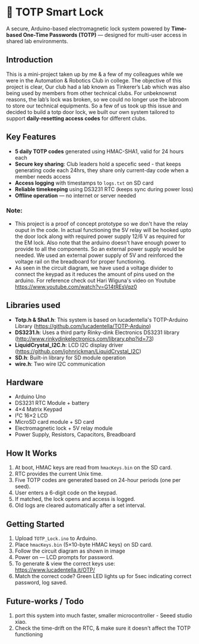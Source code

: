 # 🔐 TOTP Smart Lock

A secure, Arduino-based electromagnetic lock system powered by **Time-based One-Time Passwords (TOTP)** — designed for multi-user access in shared lab environments.

## Introduction

This is a mini-project taken up by me & a few of my colleagues while we were in the Automation & Robotics Club in college. The objective of this project is clear, Our club had a lab known as Tinkerer’s Lab which was also being used by members from other technical clubs. For unbeknownst reasons, the lab’s lock was broken, so we could no longer use the labroom to store our technical equipments. So a few of us took up this issue and decided to build a totp door lock, we built our own system tailored to support **daily-resetting access codes** for different clubs.

## Key Features

- **5 daily TOTP codes** generated using HMAC-SHA1, valid for 24 hours each
- **Secure key sharing**: Club leaders hold a specefic seed - that keeps generating code each 24hrs, they share only current-day code when a member needs access
- **Access logging** with timestamps to `logs.txt` on SD card
- **Reliable timekeeping** using DS3231 RTC (keeps sync during power loss)
- **Offline operation** — no internet or server needed
### Note:
- This project is a proof of concept prototype so we don't have the relay ouput in the code. In actual functioning the 5V relay will be hooked upto the door lock along with required power supply 12/6 V as required for the EM lock. Also note that the arduino doesn't have enough power to provide to all the components. So an external power supply would be needed. We used an external power supply of 5V and reinforced the voltage rail on the breadboard for proper functioning.
- As seen in the circuit diagram, we have used a voltage divider to connect the keypad as it reduces the amount of pins used on the arduino. For reference check out Hari Wiguna's video on Youtube https://www.youtube.com/watch?v=G14tREsVqz0

## Libraries used

- **Totp.h & Sha1.h**: This system is based on lucadentella's TOTP-Arduino Library (https://github.com/lucadentella/TOTP-Arduino)
- **DS3231.h**: Uses a third party Rinky-dink Electronics DS3231 library (http://www.rinkydinkelectronics.com/library.php?id=73)
- **LiquidCrystal_I2C.h**: LCD I2C display driver (https://github.com/johnrickman/LiquidCrystal_I2C)
- **SD.h**: Built-in library for SD module operation
- **wire.h**: Two wire I2C communication

## Hardware

- Arduino Uno
- DS3231 RTC Module + battery
- 4×4 Matrix Keypad
- I²C 16×2 LCD
- MicroSD card module + SD card
- Electromagnetic lock + 5V relay module
- Power Supply, Resistors, Capacitors, Breadboard

## How It Works

1. At boot, HMAC keys are read from `hmacKeys.bin` on the SD card.
2. RTC provides the current Unix time.
3. Five TOTP codes are generated based on 24-hour periods (one per seed).
4. User enters a 6-digit code on the keypad.
5. If matched, the lock opens and access is logged.
6. Old logs are cleared automatically after a set interval.

## Getting Started

1. Upload `TOTP_Lock.ino` to Arduino.
2. Place `hmacKeys.bin` (5×10-byte HMAC keys) on SD card.
3. Follow the circuit diagram as shown in image
4. Power on — LCD prompts for password.
5. To generate & view the correct keys use: https://www.lucadentella.it/OTP/
6. Match the correct code? Green LED lights up for 5sec indicating correct password, log saved.

## Future-works / Todo

1. port this system into much faster, smaller microcontroller - Seeed studio xiao.
2. Check the time-drift on the RTC, & make sure it doesn't affect the TOTP functioning
